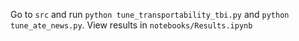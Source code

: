 Go to `src` and run `python tune_transportability_tbi.py` and `python tune_ate_news.py`. View results in `notebooks/Results.ipynb`
